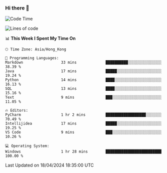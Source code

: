 ### Hi there 👋

<!--
**RoiexLee/RoiexLee** is a ✨ _special_ ✨ repository because its `README.md` (this file) appears on your GitHub profile.

Here are some ideas to get you started:

- 🔭 I’m currently working on ...
- 🌱 I’m currently learning ...
- 👯 I’m looking to collaborate on ...
- 🤔 I’m looking for help with ...
- 💬 Ask me about ...
- 📫 How to reach me: ...
- 😄 Pronouns: ...
- ⚡ Fun fact: ...
-->

<!--START_SECTION:waka-->
![Code Time](http://img.shields.io/badge/Code%20Time-489%20hrs%2014%20mins-blue)

![Lines of code](https://img.shields.io/badge/From%20Hello%20World%20I%27ve%20Written-37.3%20thousand%20lines%20of%20code-blue)

📊 **This Week I Spent My Time On** 

```text
🕑︎ Time Zone: Asia/Hong_Kong

💬 Programming Languages: 
Markdown                 33 mins             ██████████░░░░░░░░░░░░░░░   38.39 % 
Java                     17 mins             █████░░░░░░░░░░░░░░░░░░░░   19.24 % 
Python                   14 mins             ████░░░░░░░░░░░░░░░░░░░░░   16.13 % 
SQL                      13 mins             ████░░░░░░░░░░░░░░░░░░░░░   15.16 % 
Text                     9 mins              ███░░░░░░░░░░░░░░░░░░░░░░   11.05 % 

🔥 Editors: 
PyCharm                  1 hr 2 mins         ██████████████████░░░░░░░   70.49 % 
Intellijidea             17 mins             █████░░░░░░░░░░░░░░░░░░░░   19.25 % 
VS Code                  9 mins              ███░░░░░░░░░░░░░░░░░░░░░░   10.26 % 

💻 Operating System: 
Windows                  1 hr 28 mins        █████████████████████████   100.00 % 
```


 Last Updated on 18/04/2024 18:35:00 UTC
<!--END_SECTION:waka-->

